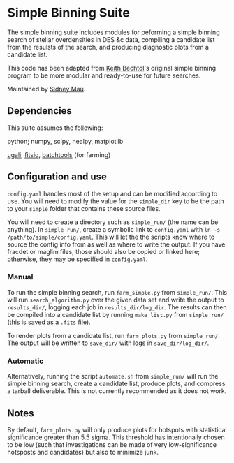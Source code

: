 # Simple Binning Suite 

The simple binning suite includes modules for peforming a simple binning search of stellar overdensities in DES &c data, compiling a candidate list from the resulsts of the search, and producing diagnostic plots from a candidate list.

This code has been adapted from [Keith Bechtol](https://github.com/bechtol)'s original simple binning program to be more modular and ready-to-use for future searches.

Maintained by [Sidney Mau](https://github.com/SidneyMau).

## Dependencies

This suite assumes the following:

python;
numpy,
scipy,
healpy,
matplotlib

[ugali](https://github.com/DarkEnergySurvey/ugali), 
[fitsio](https://github.com/esheldon/fitsio),
[batchtools](https://github.com/kadrlica/batchtools) (for farming)

## Configuration and use

`config.yaml` handles most of the setup and can be modified according to use. You will need to modify the value for the `simple_dir` key to be the path to your `simple` folder that contains these source files.

You will need to create a directory such as `simple_run/` (the name can be anything). In `simple_run/`, create a symbolic link to `config.yaml` with `ln -s /path/to/simple/config.yaml`. This will let the the scripts know where to source the config info from as well as where to write the output. If you have fracdet or maglim files, those should also be copied or linked here; otherwise, they may be specified in `config.yaml`.

### Manual

To run the simple binning search, run `farm_simple.py` from `simple_run/`. This will run `search_algorithm.py` over the given data set and write the output to `results_dir/`, logging each job in `results_dir/log_dir`. The results can then be compiled into a candidate list by running `make_list.py` from `simple_run/` (this is saved as a `.fits` file).

To render plots from a candidate list, run `farm_plots.py` from `simple_run/`. The output will be written to `save_dir/` with logs in `save_dir/log_dir/`.

### Automatic

Alternatively, running the script `automate.sh` from `simple_run/` will run the simple binning search, create a candidate list, produce plots, and compress a tarball deliverable. This is not currently recommended as it does not work.

## Notes

By default, `farm_plots.py` will only produce plots for hotspots with statistical significance greater than 5.5 sigma. This threshold has intentionally chosen to be low (such that investigations can be made of very low-significance hotsposts and candidates) but also to minimize junk.

